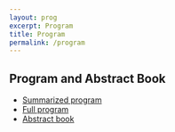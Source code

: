 ```yaml
---
layout: prog
excerpt: Program
title: Program
permalink: /program
---
```


## Program and Abstract Book

- [Summarized program](/XVIII/images/Program.pdf)
- [Full program](/XVIII/images/Program_detailed.pdf)
- [Abstract book](/XVIII/images/Abstract_book.pdf)

